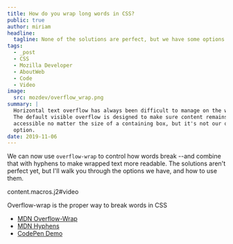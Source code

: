 ```yaml
---
title: How do you wrap long words in CSS?
public: true
author: miriam
headline:
  tagline: None of the solutions are perfect, but we have some options
tags:
  - _post
  - CSS
  - Mozilla Developer
  - AboutWeb
  - Code
  - Video
image:
  src: mozdev/overflow_wrap.png
summary: |
  Horizontal text overflow has always been difficult to manage on the web.
  The default visible overflow is designed to make sure content remains
  accessible no matter the size of a containing box, but it's not our only
  option.
date: 2019-11-06
---
```


We can now use `overflow-wrap` to control how words break --and combine
that with hyphens to make wrapped text more readable. The solutions
aren't perfect yet, but I'll walk you through the options we have, and
how to use them.

content.macros.j2\#video

Overflow-wrap is the proper way to break words in CSS

-   [MDN Overflow-Wrap]
-   [MDN Hyphens]
-   [CodePen Demo]

  [MDN Overflow-Wrap]: https://developer.mozilla.org/en-US/docs/Web/CSS/overflow-wrap
  [MDN Hyphens]: https://developer.mozilla.org/en-US/docs/Web/CSS/hyphens
  [CodePen Demo]: https://codepen.io/mirisuzanne/pen/GRKoxXY

